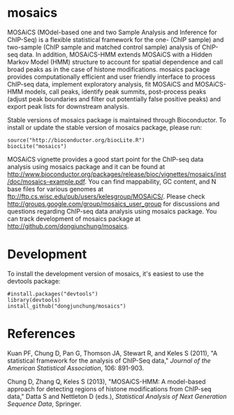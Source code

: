 mosaics
=======

MOSAiCS (MOdel-based one and two Sample Analysis and Inference for ChIP-Seq) is a flexible statistical framework for  the one- (ChIP sample) and two-sample (ChIP sample and matched control sample) analysis of ChIP-seq data. In addition, MOSAiCS-HMM extends MOSAiCS with a Hidden Markov Model (HMM) structure to account for spatial dependence and call broad peaks as in the case of histone modifications. mosaics package provides computationally efficient and user friendly interface to process ChIP-seq data, implement exploratory analysis, fit MOSAiCS and MOSAiCS-HMM models, call peaks, identify peak summits, post-process peaks (adjust peak boundaries and filter out potentially false positive peaks) and export peak lists for downstream analysis.

Stable versions of mosaics package is maintained through Bioconductor. To install or update the stable version of mosaics package, please run:

```
source("http://bioconductor.org/biocLite.R")
biocLite("mosaics")
```

MOSAiCS vignette provides a good start point for the ChIP-seq data analysis using mosaics package and it can be found at http://www.bioconductor.org/packages/release/bioc/vignettes/mosaics/inst/doc/mosaics-example.pdf. You can find mappability, GC content, and N base files for various genomes at ftp://ftp.cs.wisc.edu/pub/users/kelesgroup/MOSAiCS/. Please check http://groups.google.com/group/mosaics_user_group for discussions and questions regarding ChIP-seq data analysis using mosaics package. You can track development of mosaics package at http://github.com/dongjunchung/mosaics.

Development
===========

To install the development version of mosaics, it's easiest to use the devtools package:

```
#install.packages("devtools")
library(devtools)
install_github("dongjunchung/mosaics")
```

References
==========

Kuan PF, Chung D, Pan G, Thomson JA, Stewart R, and Keles S (2011), "A statistical framework for the analysis of ChIP-Seq data," _Journal of the American Statistical Association_, 106: 891-903.

Chung D, Zhang Q, Keles S (2013), "MOSAiCS-HMM: A model-based approach for detecting regions of histone modifications from ChIP-seq data," Datta S and Nettleton D (eds.), _Statistical Analysis of Next Generation Sequence Data_, Springer.

